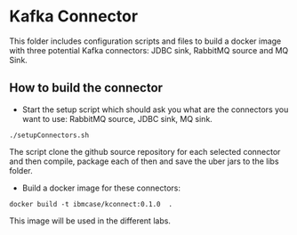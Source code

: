 # Kafka Connector

This folder includes configuration scripts and files to build a docker image with three potential Kafka connectors: JDBC sink, RabbitMQ source and MQ Sink.

## How to build the connector

* Start the setup script which should ask you what are the connectors you want to use: RabbitMQ source, JDBC sink, MQ sink.

```shell
./setupConnectors.sh
```

The script clone the  github source repository for each selected connector and then compile, package each of then and save the uber jars to the libs folder.

* Build a docker image for these connectors:

```shell
docker build -t ibmcase/kconnect:0.1.0  .
```

This image will be used in the different labs.